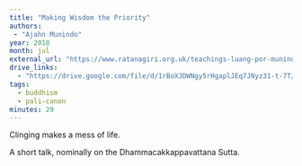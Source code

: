 ```yaml
---
title: "Making Wisdom the Priority"
authors:
 - "Ajahn Munindo"
year: 2018
month: jul
external_url: "https://www.ratanagiri.org.uk/teachings-luang-por-munindo-audio/making-wisdom-the-priority"
drive_links:
  - "https://drive.google.com/file/d/1rBoXJDWNgy5rHgaplJEq7JNyz31-t-7T/view?usp=drivesdk"
tags:
  - buddhism
  - pali-canon
minutes: 29
---
```


Clinging makes a mess of life.

A short talk, nominally on the Dhammacakkappavattana Sutta.

